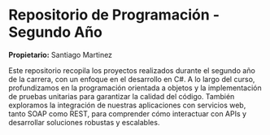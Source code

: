 # Repositorio de Programación - Segundo Año

**Propietario:** Santiago Martinez

Este repositorio recopila los proyectos realizados durante el segundo año de la carrera, con un enfoque en el desarrollo en C#. A lo largo del curso, profundizamos en la programación orientada a objetos y la implementación de pruebas unitarias para garantizar la calidad del código. También exploramos la integración de nuestras aplicaciones con servicios web, tanto SOAP como REST, para comprender cómo interactuar con APIs y desarrollar soluciones robustas y escalables.


